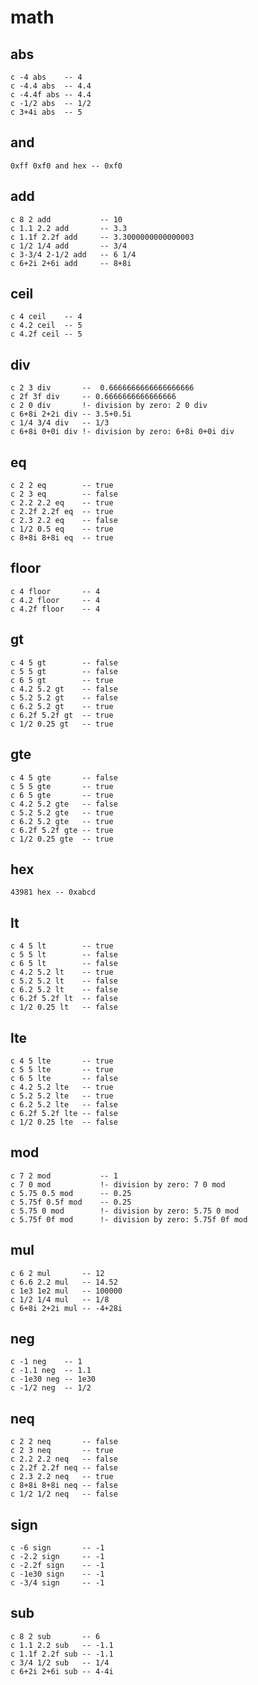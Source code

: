 # math

## abs

    c -4 abs    -- 4
    c -4.4 abs  -- 4.4
    c -4.4f abs -- 4.4
    c -1/2 abs  -- 1/2
    c 3+4i abs  -- 5

## and

    0xff 0xf0 and hex -- 0xf0

## add

    c 8 2 add           -- 10
    c 1.1 2.2 add       -- 3.3
    c 1.1f 2.2f add     -- 3.3000000000000003
    c 1/2 1/4 add       -- 3/4
    c 3-3/4 2-1/2 add   -- 6 1/4
    c 6+2i 2+6i add     -- 8+8i

## ceil

    c 4 ceil    -- 4
    c 4.2 ceil  -- 5
    c 4.2f ceil -- 5

## div

    c 2 3 div       --  0.6666666666666666666
    c 2f 3f div     -- 0.6666666666666666
    c 2 0 div       !- division by zero: 2 0 div
    c 6+8i 2+2i div -- 3.5+0.5i
    c 1/4 3/4 div   -- 1/3
    c 6+8i 0+0i div !- division by zero: 6+8i 0+0i div

## eq

    c 2 2 eq        -- true
    c 2 3 eq        -- false
    c 2.2 2.2 eq    -- true
    c 2.2f 2.2f eq  -- true
    c 2.3 2.2 eq    -- false
    c 1/2 0.5 eq    -- true
    c 8+8i 8+8i eq  -- true

## floor

    c 4 floor       -- 4
    c 4.2 floor     -- 4
    c 4.2f floor    -- 4

## gt

    c 4 5 gt        -- false
    c 5 5 gt        -- false
    c 6 5 gt        -- true
    c 4.2 5.2 gt    -- false
    c 5.2 5.2 gt    -- false
    c 6.2 5.2 gt    -- true
    c 6.2f 5.2f gt  -- true
    c 1/2 0.25 gt   -- true

## gte

    c 4 5 gte       -- false
    c 5 5 gte       -- true
    c 6 5 gte       -- true
    c 4.2 5.2 gte   -- false
    c 5.2 5.2 gte   -- true
    c 6.2 5.2 gte   -- true
    c 6.2f 5.2f gte -- true
    c 1/2 0.25 gte  -- true

## hex

    43981 hex -- 0xabcd

## lt

    c 4 5 lt        -- true
    c 5 5 lt        -- false
    c 6 5 lt        -- false
    c 4.2 5.2 lt    -- true
    c 5.2 5.2 lt    -- false
    c 6.2 5.2 lt    -- false
    c 6.2f 5.2f lt  -- false
    c 1/2 0.25 lt   -- false

## lte

    c 4 5 lte       -- true
    c 5 5 lte       -- true
    c 6 5 lte       -- false
    c 4.2 5.2 lte   -- true
    c 5.2 5.2 lte   -- true
    c 6.2 5.2 lte   -- false
    c 6.2f 5.2f lte -- false
    c 1/2 0.25 lte  -- false

## mod

    c 7 2 mod           -- 1
    c 7 0 mod           !- division by zero: 7 0 mod
    c 5.75 0.5 mod      -- 0.25
    c 5.75f 0.5f mod    -- 0.25
    c 5.75 0 mod        !- division by zero: 5.75 0 mod
    c 5.75f 0f mod      !- division by zero: 5.75f 0f mod

## mul

    c 6 2 mul       -- 12
    c 6.6 2.2 mul   -- 14.52
    c 1e3 1e2 mul   -- 100000
    c 1/2 1/4 mul   -- 1/8
    c 6+8i 2+2i mul -- -4+28i

## neg

    c -1 neg    -- 1
    c -1.1 neg  -- 1.1
    c -1e30 neg -- 1e30
    c -1/2 neg  -- 1/2

## neq

    c 2 2 neq       -- false
    c 2 3 neq       -- true
    c 2.2 2.2 neq   -- false
    c 2.2f 2.2f neq -- false
    c 2.3 2.2 neq   -- true
    c 8+8i 8+8i neq -- false
    c 1/2 1/2 neq   -- false

## sign

    c -6 sign       -- -1
    c -2.2 sign     -- -1
    c -2.2f sign    -- -1
    c -1e30 sign    -- -1
    c -3/4 sign     -- -1

## sub

    c 8 2 sub       -- 6
    c 1.1 2.2 sub   -- -1.1
    c 1.1f 2.2f sub -- -1.1
    c 3/4 1/2 sub   -- 1/4
    c 6+2i 2+6i sub -- 4-4i
